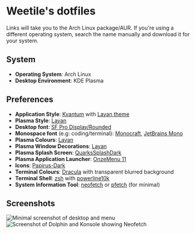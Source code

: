 # Weetile's dotfiles
Links will take you to the Arch Linux package/AUR. If you're using a different operating system, search the name manually and download it for your system. 
## System
- **Operating System**: Arch Linux
- **Desktop Environment**: KDE Plasma
## Preferences
- **Application Style**: [Kvantum](https://archlinux.org/packages/extra/x86_64/kvantum/) with [Layan theme](https://store.kde.org/p/1325246/)
- **Plasma Style**: [Layan](https://store.kde.org/p/1325241/)
- **Desktop font**: [SF Pro Display/Rounded](https://aur.archlinux.org/packages/apple-fonts)
- **Monospace font** (e.g: coding/terminal): [Monocraft](https://github.com/IdreesInc/Monocraft), [JetBrains Mono](https://archlinux.org/packages/extra/any/ttf-jetbrains-mono/)
- **Plasma Colours**: [Layan](https://store.kde.org/p/1325239/)
- **Plasma Window Decorations**: [Layan](https://store.kde.org/p/1325238)
- **Plasma Splash Screen**: [QuarksSplashDark](https://store.kde.org/p/1304256/)
- **Plasma Application Launcher**: [OnzeMenu 11](https://store.kde.org/p/1545530/)
- **Icons**: [Papirus-Dark](papirus-icon-theme) 
- **Terminal Colours**: [Dracula](https://draculatheme.com/konsole) with transparent blurred background
- **Terminal Shell**: [zsh](https://archlinux.org/packages/extra/x86_64/zsh/) with [powerline10k](https://github.com/romkatv/powerlevel10k)
- **System Information Tool**: [neofetch](https://archlinux.org/packages/extra/any/neofetch/) or [pfetch](https://github.com/dylanaraps/pfetch) (for minimal)
## Screenshots
![Minimal screenshot of desktop and menu](https://i.imgur.com/n8Ao1JM.png)
![Screenshot of Dolphin and Konsole showing Neofetch](https://i.imgur.com/1KCWCrF.png)
